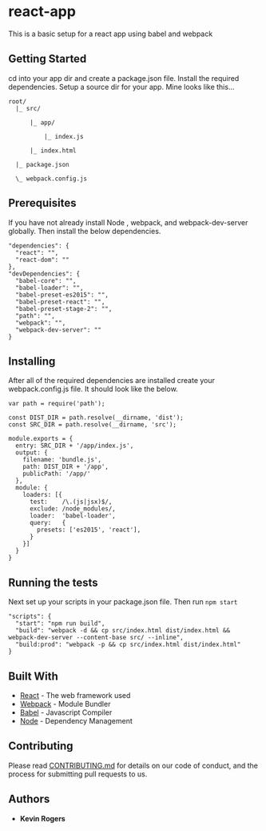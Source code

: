 # react-app

This is a basic setup for a react app using babel and webpack

## Getting Started

cd into your app dir and create a package.json file. Install the required dependencies. Setup a source dir for your app. Mine looks like this...

```
root/
  |_ src/

      |_ app/

          |_ index.js

      |_ index.html

  |_ package.json

  \_ webpack.config.js

```

## Prerequisites

If you have not already install Node , webpack, and webpack-dev-server globally. Then install the below dependencies.

```
"dependencies": {
  "react": "",
  "react-dom": ""
},
"devDependencies": {
  "babel-core": "",
  "babel-loader": "",
  "babel-preset-es2015": "",
  "babel-preset-react": "",
  "babel-preset-stage-2": "",
  "path": "",
  "webpack": "",
  "webpack-dev-server": ""
}
```

## Installing

After all of the required dependencies are installed create your webpack.config.js file. It should look like the below.

```
var path = require('path');

const DIST_DIR = path.resolve(__dirname, 'dist');
const SRC_DIR = path.resolve(__dirname, 'src');

module.exports = {
  entry: SRC_DIR + '/app/index.js',
  output: {
    filename: 'bundle.js',
    path: DIST_DIR + '/app',
    publicPath: '/app/'
  },
  module: {
    loaders: [{
      test:    /\.(js|jsx)$/,
      exclude: /node_modules/,
      loader:  'babel-loader',
      query:   {
        presets: ['es2015', 'react'],
      }
    }]
  }
}
```

## Running the tests

Next set up your scripts in your package.json file. Then run ```npm start```

```
"scripts": {
  "start": "npm run build",
  "build": "webpack -d && cp src/index.html dist/index.html && webpack-dev-server --content-base src/ --inline",
  "build:prod": "webpack -p && cp src/index.html dist/index.html"
}
```

## Built With

* [React](https://facebook.github.io/react/) - The web framework used
* [Webpack](https://webpack.github.io/) - Module Bundler
* [Babel](http://babeljs.io/) - Javascript Compiler
* [Node](http://babeljs.io/) - Dependency Management

## Contributing

Please read [CONTRIBUTING.md](https://gist.github.com/PurpleBooth/b24679402957c63ec426) for details on our code of conduct, and the process for submitting pull requests to us.

## Authors

* **Kevin Rogers**
